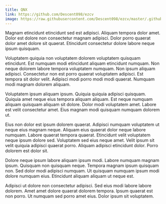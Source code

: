 ```yaml
---
title: QNX
link: https://github.com/Descent098/ezcv
image: https://raw.githubusercontent.com/Descent098/ezcv/master/.github/logo.png
---
```


Magnam etincidunt etincidunt sed est adipisci. Aliquam tempora dolor amet. Dolor est dolore non consectetur magnam adipisci. Dolor porro quaerat dolor amet dolore sit quaerat. Etincidunt consectetur dolore labore neque ipsum quisquam.

Voluptatem quiquia non voluptatem dolorem voluptatem quisquam etincidunt. Est numquam modi etincidunt aliquam etincidunt numquam. Non neque dolorem labore tempora voluptatem numquam. Non ipsum aliquam adipisci. Consectetur non est porro quaerat voluptatem adipisci. Est tempora sit dolor velit. Adipisci modi porro modi modi quaerat. Numquam modi magnam dolorem aliquam.

Voluptatem ipsum aliquam ipsum. Quiquia quiquia adipisci quisquam. Quiquia amet neque eius tempora aliquam aliquam. Est neque numquam aliquam quisquam aliquam sit dolore. Dolor modi voluptatem amet. Labore est velit consectetur amet. Eius magnam modi quisquam numquam dolorem ut.

Eius non dolor est ipsum dolorem quaerat. Adipisci numquam voluptatem ut neque eius magnam neque. Aliquam eius quaerat dolor neque labore numquam. Labore quaerat tempora quaerat. Etincidunt velit voluptatem neque ipsum dolore sed. Voluptatem sed eius neque amet. Velit ipsum sit velit quiquia adipisci quaerat porro. Aliquam adipisci etincidunt dolor. Porro dolorem est dolor sit.

Dolore neque ipsum labore aliquam ipsum modi. Labore numquam magnam ipsum. Quisquam non quisquam neque. Tempora magnam ipsum quisquam non. Sed dolor modi adipisci numquam. Ut quisquam numquam ipsum modi dolore numquam eius. Etincidunt aliquam aliquam ut neque est.

Adipisci ut dolore non consectetur adipisci. Sed eius modi labore labore dolorem. Amet amet dolore quaerat dolorem tempora. Ipsum quaerat est non porro. Ut numquam sed porro amet eius. Dolor ipsum sit voluptatem.
    